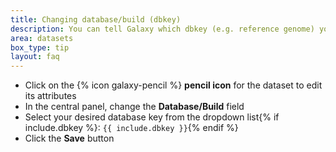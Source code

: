 ```yaml
---
title: Changing database/build (dbkey)
description: You can tell Galaxy which dbkey (e.g. reference genome) your dataset is associated with. This may be used by tools to automatically use the correct settings.
area: datasets
box_type: tip
layout: faq
---
```


- Click on the {% icon galaxy-pencil %} **pencil icon** for the dataset to edit its attributes
- In the central panel, change the **Database/Build** field
- Select your desired database key from the dropdown list{% if include.dbkey %}: `{{ include.dbkey }}`{% endif %}
- Click the **Save** button
